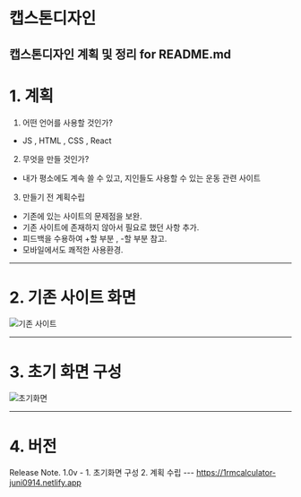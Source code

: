 # 캡스톤디자인
캡스톤디자인 계획 및 정리 for README.md
---
# 1. 계획
1. 어떤 언어를 사용할 것인가?
  - JS , HTML , CSS , React


2. 무엇을 만들 것인가?
  - 내가 평소에도 계속 쓸 수 있고, 지인들도 사용할 수 있는 운동 관련 사이트


3. 만들기 전 계획수립
  - 기존에 있는 사이트의 문제점을 보완.
  - 기존 사이트에 존재하지 않아서 필요로 했던 사항 추가.
  - 피드백을 수용하여 +할 부분 , -할 부분 참고.
  - 모바일에서도 쾌적한 사용환경.
---

# 2. 기존 사이트 화면
![기존 사이트](https://user-images.githubusercontent.com/100837725/156923263-c3492358-5fdf-4030-a3f3-7e8ce100e1f5.PNG)

---
# 3. 초기 화면 구성
![초기화면](https://user-images.githubusercontent.com/100837725/156922312-a5e84561-ea4c-4a49-89d1-52c57f045fe4.PNG)

---

# 4. 버전
Release Note.
1.0v -  1. 초기화면 구성 2. 계획 수립
--- https://1rmcalculator-juni0914.netlify.app
